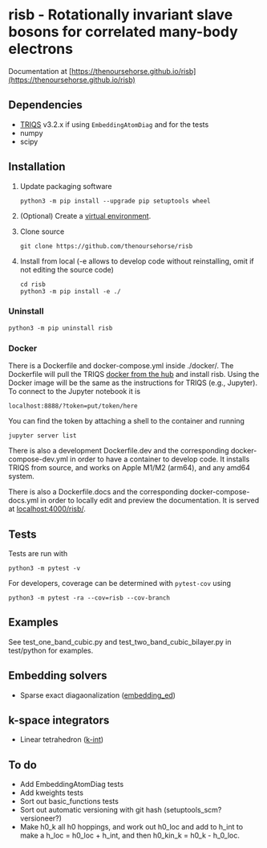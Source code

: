 # risb - Rotationally invariant slave bosons for correlated many-body electrons

Documentation at [https://thenoursehorse.github.io/risb](https://thenoursehorse.github.io/risb)

## Dependencies

* [TRIQS](https://github.com/TRIQS/triqs) v3.2.x if using `EmbeddingAtomDiag`
and for the tests
* numpy
* scipy

## Installation

1. Update packaging software
    ```
    python3 -m pip install --upgrade pip setuptools wheel
    ```

1. (Optional) Create a 
[virtual environment](https://packaging.python.org/en/latest/tutorials/installing-packages/#creating-virtual-environments).

1. Clone source
    ```
    git clone https://github.com/thenoursehorse/risb
    ```

1. Install from local (-e allows to develop code without reinstalling, omit if
not editing the source code)
    ```
    cd risb
    python3 -m pip install -e ./
    ```

### Uninstall

```
python3 -m pip uninstall risb
```

### Docker

There is a Dockerfile and docker-compose.yml inside ./docker/. The Dockerfile will 
pull the TRIQS [docker from the hub](https://hub.docker.com/r/flatironinstitute/triqs) 
and install risb. Using the Docker image will be the same as the instructions 
for TRIQS (e.g., Jupyter). To connect to the Jupyter notebook it is 

```
localhost:8888/?token=put/token/here
```

You can find the token by attaching a shell to the container 
and running

```
jupyter server list
```

There is also a development Dockerfile.dev and the corresponding 
docker-compose-dev.yml in order to have a container to develop code. It 
installs TRIQS from source, and works on Apple M1/M2 (arm64), and any amd64 
system.

There is also a Dockerfile.docs and the corresponding docker-compose-docs.yml 
in order to locally edit and preview the documentation. It is served at
[localhost:4000/risb/](localhost:4000/risb/).

## Tests

Tests are run with

```
python3 -m pytest -v
```

For developers, coverage can be determined with `pytest-cov` using

```
python3 -m pytest -ra --cov=risb --cov-branch
```

## Examples

See test_one_band_cubic.py and test_two_band_cubic_bilayer.py in 
test/python for examples.

## Embedding solvers

* Sparse exact diagaonalization ([embedding_ed](https://github.com/thenoursehorse/embedding_ed))

## k-space integrators

* Linear tetrahedron ([k-int](https://github.com/thenoursehorse/kint))

## To do

* Add EmbeddingAtomDiag tests
* Add kweights tests
* Sort out basic_functions tests
* Sort out automatic versioning with git hash (setuptools_scm? versioneer?)
* Make h0_k all h0 hoppings, and work out h0_loc and add to h_int to make a 
h_loc = h0_loc + h_int, and then h0_kin_k = h0_k - h_0_loc.